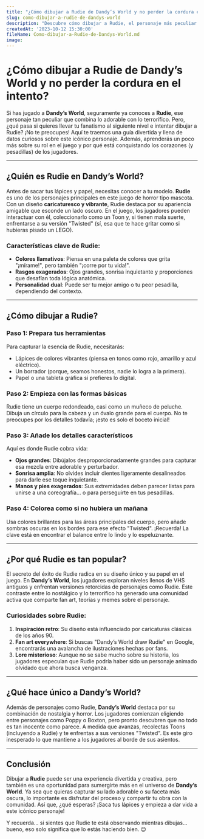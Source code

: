 ```yaml
---
title: "¿Cómo dibujar a Rudie de Dandy’s World y no perder la cordura en el intento?"
slug: como-dibujar-a-rudie-de-dandys-world
description: "Descubre cómo dibujar a Rudie, el personaje más peculiar de Dandy’s World, mientras te sumerges en su historia, diseño y mecánicas del juego. ¡Prepárate para un viaje lleno de creatividad y risas!"
createdAt: '2023-10-12 15:30:00'
fileName: Como-dibujar-a-Rudie-de-Dandys-World.md
image: 
---
```


# ¿Cómo dibujar a Rudie de Dandy’s World y no perder la cordura en el intento?

Si has jugado a **Dandy’s World**, seguramente ya conoces a **Rudie**, ese personaje tan peculiar que combina lo adorable con lo terrorífico. Pero, ¿qué pasa si quieres llevar tu fanatismo al siguiente nivel e intentar dibujar a Rudie? ¡No te preocupes! Aquí te traemos una guía divertida y llena de datos curiosos sobre este icónico personaje. Además, aprenderás un poco más sobre su rol en el juego y por qué está conquistando los corazones (y pesadillas) de los jugadores.

---

## ¿Quién es Rudie en Dandy’s World?

Antes de sacar tus lápices y papel, necesitas conocer a tu modelo. **Rudie** es uno de los personajes principales en este juego de horror tipo mascota. Con un diseño **caricaturesco y vibrante**, Rudie destaca por su apariencia amigable que esconde un lado oscuro. En el juego, los jugadores pueden interactuar con él, coleccionarlo como un Toon y, si tienen mala suerte, enfrentarse a su versión "Twisted" (sí, esa que te hace gritar como si hubieras pisado un LEGO).

### Características clave de Rudie:
- **Colores llamativos**: Piensa en una paleta de colores que grita "¡mírame!", pero también "¡corre por tu vida!".
- **Rasgos exagerados**: Ojos grandes, sonrisa inquietante y proporciones que desafían toda lógica anatómica.
- **Personalidad dual**: Puede ser tu mejor amigo o tu peor pesadilla, dependiendo del contexto.

---

## ¿Cómo dibujar a Rudie? 

### Paso 1: Prepara tus herramientas
Para capturar la esencia de Rudie, necesitarás:
- Lápices de colores vibrantes (piensa en tonos como rojo, amarillo y azul eléctrico).
- Un borrador (porque, seamos honestos, nadie lo logra a la primera).
- Papel o una tableta gráfica si prefieres lo digital.

### Paso 2: Empieza con las formas básicas
Rudie tiene un cuerpo redondeado, casi como un muñeco de peluche. Dibuja un círculo para la cabeza y un óvalo grande para el cuerpo. No te preocupes por los detalles todavía; ¡esto es solo el boceto inicial!

### Paso 3: Añade los detalles característicos
Aquí es donde Rudie cobra vida:
- **Ojos grandes**: Dibújalos desproporcionadamente grandes para capturar esa mezcla entre adorable y perturbador.
- **Sonrisa amplia**: No olvides incluir dientes ligeramente desalineados para darle ese toque inquietante.
- **Manos y pies exagerados**: Sus extremidades deben parecer listas para unirse a una coreografía... o para perseguirte en tus pesadillas.

### Paso 4: Colorea como si no hubiera un mañana
Usa colores brillantes para las áreas principales del cuerpo, pero añade sombras oscuras en los bordes para ese efecto "Twisted". ¡Recuerda! La clave está en encontrar el balance entre lo lindo y lo espeluznante.

---

## ¿Por qué Rudie es tan popular?

El secreto del éxito de Rudie radica en su diseño único y su papel en el juego. En **Dandy’s World**, los jugadores exploran niveles llenos de VHS antiguos y enfrentan versiones retorcidas de personajes como Rudie. Este contraste entre lo nostálgico y lo terrorífico ha generado una comunidad activa que comparte fan art, teorías y memes sobre el personaje.

### Curiosidades sobre Rudie:
1. **Inspiración retro**: Su diseño está influenciado por caricaturas clásicas de los años 90.
2. **Fan art everywhere**: Si buscas "Dandy’s World draw Rudie" en Google, encontrarás una avalancha de ilustraciones hechas por fans.
3. **Lore misterioso**: Aunque no se sabe mucho sobre su historia, los jugadores especulan que Rudie podría haber sido un personaje animado olvidado que ahora busca venganza.

---

## ¿Qué hace único a Dandy’s World?

Además de personajes como Rudie, **Dandy’s World** destaca por su combinación de nostalgia y horror. Los jugadores comienzan eligiendo entre personajes como Poppy o Boxton, pero pronto descubren que no todo es tan inocente como parece. A medida que avanzas, recolectas Toons (incluyendo a Rudie) y te enfrentas a sus versiones "Twisted". Es este giro inesperado lo que mantiene a los jugadores al borde de sus asientos.

---

## Conclusión

Dibujar a **Rudie** puede ser una experiencia divertida y creativa, pero también es una oportunidad para sumergirte más en el universo de **Dandy’s World**. Ya sea que quieras capturar su lado adorable o su faceta más oscura, lo importante es disfrutar del proceso y compartir tu obra con la comunidad. Así que, ¿qué esperas? ¡Saca tus lápices y empieza a dar vida a este icónico personaje!

Y recuerda… si sientes que Rudie te está observando mientras dibujas… bueno, eso solo significa que lo estás haciendo bien. 😉